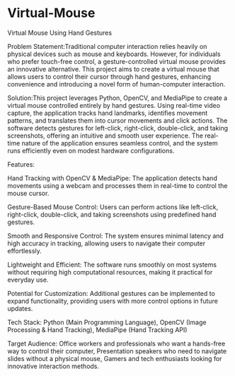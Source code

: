 # Virtual-Mouse
Virtual Mouse Using Hand Gestures

Problem Statement:Traditional computer interaction relies heavily on physical devices such as mouse and keyboards. However, for individuals who prefer touch-free control, a gesture-controlled virtual mouse provides an innovative alternative. This project aims to create a virtual mouse that allows users to control their cursor through hand gestures, enhancing convenience and introducing a novel form of human-computer interaction.

Solution:This project leverages Python, OpenCV, and MediaPipe to create a virtual mouse controlled entirely by hand gestures. Using real-time video capture, the application tracks hand landmarks, identifies movement patterns, and translates them into cursor movements and click actions. The software detects gestures for left-click, right-click, double-click, and taking screenshots, offering an intuitive and smooth user experience. The real-time nature of the application ensures seamless control, and the system runs efficiently even on modest hardware configurations.

Features:

  Hand Tracking with OpenCV & MediaPipe: The application detects hand movements using a webcam and processes them in real-time to control the mouse cursor.

  Gesture-Based Mouse Control: Users can perform actions like left-click, right-click, double-click, and taking screenshots using predefined hand gestures.

  Smooth and Responsive Control: The system ensures minimal latency and high accuracy in tracking, allowing users to navigate their computer effortlessly.

  Lightweight and Efficient: The software runs smoothly on most systems without requiring high computational resources, making it practical for everyday use.

  Potential for Customization: Additional gestures can be implemented to expand functionality, providing users with more control options in future updates.

Tech Stack:
Python (Main Programming Language), OpenCV (Image Processing & Hand Tracking), MediaPipe (Hand Tracking API)

Target Audience:
Office workers and professionals who want a hands-free way to control their computer, Presentation speakers who need to navigate slides without a physical mouse, Gamers and tech enthusiasts looking for innovative interaction methods.

